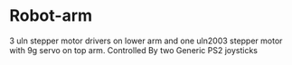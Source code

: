 # Robot-arm
3 uln stepper motor drivers on lower arm and one uln2003 stepper motor with 9g servo on top arm. Controlled By two Generic PS2 joysticks
